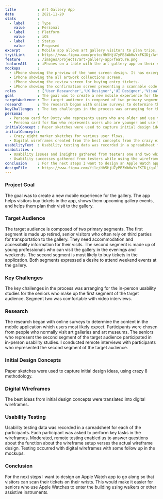 ```yaml
---
title          : Art Gallery App
date           : 2021-11-20
stats          : 
  - label      : Type
    value      : Personal
  - label      : Platform
    value      : iOS
  - label      : Status
    value      : Proposed
excerpt        : Mobile app allows art gallery visitors to plan trips, see current artwork collections and buy tickets.
tryitLink      : https://www.figma.com/proto/Hh5HjU7yPB3WbHwYxFKIDj/Art-Gallery-Tour?page-id=138%3A932&node-id=138%3A940&viewport=241%2C48%2C0.11&scaling=scale-down&
feature        : /images/projects/art-gallery-app/feature.png
featureAlt     : iPhones on a table with the art gallery app on their screens.
mockups        : 
  - iPhone showing the preview of the home screen design. It has excerpts of the events and art collections.
  - iPhone showing the all artwork collections screen.
  - iPhone showing the review screen for buying entry tickets.
  - iPhone showing the confirmation screen presenting a scannable code for entry.
roles          : ['User Researcher','UX Designer','UI Designer','Visual Designer']
goal           : The goal was to create a new mobile experience for the gallery. The app helps visitors buy tickets in the app, shows them upcoming gallery events, and helps them plan their visit to the gallery.
targetAudience : The target audience is composed of two primary segments. The first segment is made up retired, senior visitors who often rely on third parties for transportation to the gallery. They need accommodation and accessibility information for their visits. The second segment is made up of young professionals who can visit the gallery in the evenings and weekends. The second segment is most likely to buy tickets in the application. Both segments expressed a desire to attend weekend events at the gallery.
research       : The research began with online surveys to determine the content in the mobile application which users most likely expect. Participants were chosen from people who normally visit art galleries and art museums. The seniors who represent the second segment of the target audience participated in in-person usability studies. I conducted remote interviews with participants who represented the second segment of the target audience.
keyChallenges  : The key challenges in the process was arranging for the in-person usability studies for the seniors who make up the first segment of the target audience. Segment two was comfortable with video interviews.
personas       : 
  - Persona card for Dotty who represents users who are older and use the app to plan their visits rather than consume art in the app.
  - Persona card for Bao who represents users who are younger and use the app to buy tickets for themselves and others.
initialConcept : Paper sketches were used to capture initial design ideas, using crazy 8 methodology. The best ideas from initial design concepts were translated into digital wireframes.
initialConcepts: 
  - Crazy eight marker sketches for various user flows.
  - Digital wireframes created from the best concepts from the crazy eight ideations. 
usabilityText  : Usability testing data was recorded in a spreadsheet for each of the participants. Each participant was asked to perform key tasks in the wireframes. Moderated, remote testing enabled us to answer questions about the function about the wireframe setup verses the actual wireframe design. Testing occurred with digital wireframes with some follow up in the mockups.
usabilities : 
  - Usability issues and insights gathered from testers one and two while using the wireframe prototype.
  - Usability successes gathered from testers while using the wireframe prototype.
conclusion     : For the next steps I want to design an Apple Watch app to go along so that visitors can scan their tickets on their wrists. This would make it easier for seniors who use Apple Watches to enter the building using walkers or other assistive instruments.
designFile     : https://www.figma.com/file/Hh5HjU7yPB3WbHwYxFKIDj/gallerWeMe-art-gallery?node-id=138%3A932
---
```


### Project Goal

The goal was to create a new mobile experience for the gallery. The app helps visitors buy tickets in the app, shows them upcoming gallery events, and helps them plan their visit to the gallery.

### Target Audience

The target audience is composed of two primary segments. The first segment is made up retired, senior visitors who often rely on third parties for transportation to the gallery. They need accommodation and accessibility information for their visits. The second segment is made up of young professionals who can visit the gallery in the evenings and weekends. The second segment is most likely to buy tickets in the application. Both segments expressed a desire to attend weekend events at the gallery.

### Key Challenges

The key challenges in the process was arranging for the in-person usability studies for the seniors who make up the first segment of the target audience. Segment two was comfortable with video interviews.

### Research

The research began with online surveys to determine the content in the mobile application which users most likely expect. Participants were chosen from people who normally visit art galleries and art museums. The seniors who represent the second segment of the target audience participated in in-person usability studies. I conducted remote interviews with participants who represented the second segment of the target audience.

### Initial Design Concepts

Paper sketches were used to capture initial design ideas, using crazy 8 methodology.

### Digital Wireframes

The best ideas from initial design concepts were translated into digital wireframes.

### Usability Testing

Usability testing data was recorded in a spreadsheet for each of the participants. Each participant was asked to perform key tasks in the wireframes. Moderated, remote testing enabled us to answer questions about the function about the wireframe setup verses the actual wireframe design. Testing occurred with digital wireframes with some follow up in the mockups.

### Conclusion

For the next steps I want to design an Apple Watch app to go along so that visitors can scan their tickets on their wrists. This would make it easier for seniors who use Apple Watches to enter the building using walkers or other assistive instruments.
